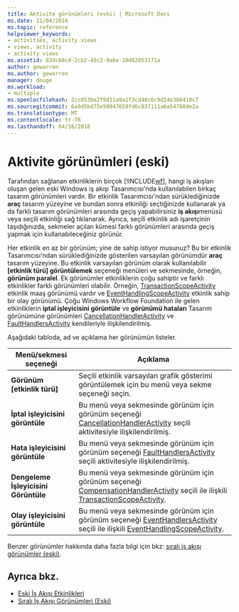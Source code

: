 ```yaml
---
title: Aktivite görünümleri (eski) | Microsoft Docs
ms.date: 11/04/2016
ms.topic: reference
helpviewer_keywords:
- activities, activity views
- views, activity
- activity views
ms.assetid: 83dc68cd-2cb2-45c2-9a6e-10d82053171a
author: gewarren
ms.author: gewarren
manager: douge
ms.workload:
- multiple
ms.openlocfilehash: 2cc053be2f9d11a9a1f3cd48c6c9d24e366410c7
ms.sourcegitcommit: 6a9d5bd75e50947659fd6c837111a6a547884e2a
ms.translationtype: MT
ms.contentlocale: tr-TR
ms.lasthandoff: 04/16/2018
---
```

# <a name="activity-views-legacy"></a>Aktivite görünümleri (eski)
Tarafından sağlanan etkinliklerin birçok [!INCLUDE[wf](../workflow-designer/includes/wf_md.md)], hangi iş akışları oluşan gelen eski Windows iş akışı Tasarımcısı'nda kullanılabilen birkaç tasarım görünümleri vardır. Bir etkinlik Tasarımcısı'ndan sürüklediğinizde **araç** tasarım yüzeyine ve bundan sonra etkinliği seçtiğinizde kullanarak ya da farklı tasarım görünümleri arasında geçiş yapabilirsiniz **iş akışı**menüsü veya seçili etkinliği sağ tıklanarak. Ayrıca, seçili etkinlik adı işaretçinin taşıdığınızda, sekmeler açılan kümesi farklı görünümleri arasında geçiş yapmak için kullanabileceğiniz görünür.

 Her etkinlik en az bir görünüm; yine de sahip istiyor musunuz? Bu bir etkinlik Tasarımcısı'ndan sürüklediğinizde gösterilen varsayılan görünümdür **araç** tasarım yüzeyine. Bu etkinlik varsayılan görünüm olarak kullanılabilir **[etkinlik türü] görüntülemek** seçeneği menüleri ve sekmesinde, örneğin, **görünüm paralel**. Ek görünümler etkinliklerin çoğu sahiptir ve farklı etkinlikler farklı görünümleri olabilir. Örneğin, [TransactionScopeActivity](http://go.microsoft.com/fwlink?LinkID=65093) etkinlik maaş görünümü vardır ve [EventHandlingScopeActivity](http://go.microsoft.com/fwlink?LinkID=65030) etkinlik sahip bir olay görünümü. Çoğu Windows Workflow Foundation ile gelen etkinliklerin **iptal işleyicisini görüntüle** ve **görünümü hataları** Tasarım görünümüne görünümleri [CancellationHandlerActivity](http://go.microsoft.com/fwlink?LinkID=65050) ve [FaultHandlersActivity](http://go.microsoft.com/fwlink?LinkID=65055) kendileriyle ilişkilendirilmiş.

 Aşağıdaki tabloda, ad ve açıklama her görünümün listeler.

|Menü/sekmesi seçeneği|Açıklama|
|----------------------|-----------------|
|**Görünüm [etkinlik türü]**|Seçili etkinlik varsayılan grafik gösterimi görüntülemek için bu menü veya sekme seçeneği seçin.|
|**İptal işleyicisini görüntüle**|Bu menü veya sekmesinde görünüm için görünüm seçeneği [CancellationHandlerActivity](http://go.microsoft.com/fwlink?LinkID=65050) seçili aktivitesiyle ilişkilendirilmiş.|
|**Hata işleyicisini görüntüle**|Bu menü veya sekmesinde görünüm için görünüm seçeneği [FaultHandlersActivity](http://go.microsoft.com/fwlink?LinkID=65055) seçili aktivitesiyle ilişkilendirilmiş.|
|**Dengeleme İşleyicisini Görüntüle**|Bu menü veya sekmesinde görünüm için görünüm seçeneği [CompensationHandlerActivity](http://go.microsoft.com/fwlink?LinkID=65053) seçili ile ilişkili [TransactionScopeActivity](http://go.microsoft.com/fwlink?LinkID=65093).|
|**Olay işleyicisini görüntüle**|Bu menü veya sekmesinde görünüm için görünüm seçeneği [EventHandlersActivity](http://go.microsoft.com/fwlink?LinkID=65018) seçili ile ilişkili [EventHandlingScopeActivity](http://go.microsoft.com/fwlink?LinkID=65030).|

 Benzer görünümler hakkında daha fazla bilgi için bkz: [sıralı iş akışı görünümler (eski)](../workflow-designer/sequential-workflow-views-legacy.md).

## <a name="see-also"></a>Ayrıca bkz.

- [Eski İş Akışı Etkinlikleri ](../workflow-designer/legacy-workflow-activities.md)
- [Sıralı İş Akışı Görünümleri (Eski)](../workflow-designer/sequential-workflow-views-legacy.md)